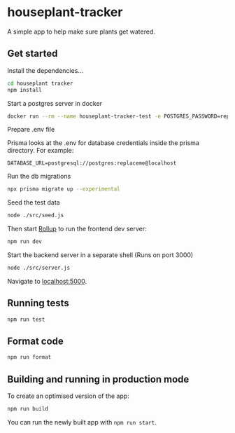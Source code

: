 # houseplant-tracker

A simple app to help make sure plants get watered.

## Get started

Install the dependencies...

```bash
cd houseplant tracker
npm install
```

Start a postgres server in docker

```bash
docker run --rm --name houseplant-tracker-test -e POSTGRES_PASSWORD=replaceme -d -p 5432:5432 postgres
```

Prepare .env file

Prisma looks at the .env for database credentials inside the prisma directory. For example:

```
DATABASE_URL=postgresql://postgres:replaceme@localhost
```

Run the db migrations

```bash
npx prisma migrate up --experimental
```

Seed the test data

```bash
node ./src/seed.js
```

Then start [Rollup](https://rollupjs.org) to run the frontend dev server:

```bash
npm run dev
```

Start the backend server in a separate shell (Runs on port 3000)

```bash
node ./src/server.js
```

Navigate to [localhost:5000](http://localhost:5000).

## Running tests

```bash
npm run test
```

## Format code

```bash
npm run format
```

## Building and running in production mode

To create an optimised version of the app:

```bash
npm run build
```

You can run the newly built app with `npm run start`. 


